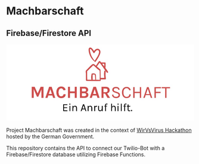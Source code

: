 # Machbarschaft
## Firebase/Firestore API

![Machbarschaft Logo](logo.jpeg)

Project Machbarschaft was created in the context of [WirVsVirus Hackathon](https://wirvsvirushackathon.org/) hosted by the German Government.

This repository contains the API to connect our Twilio-Bot with a Firebase/Firestore database utilizing Firebase Functions.